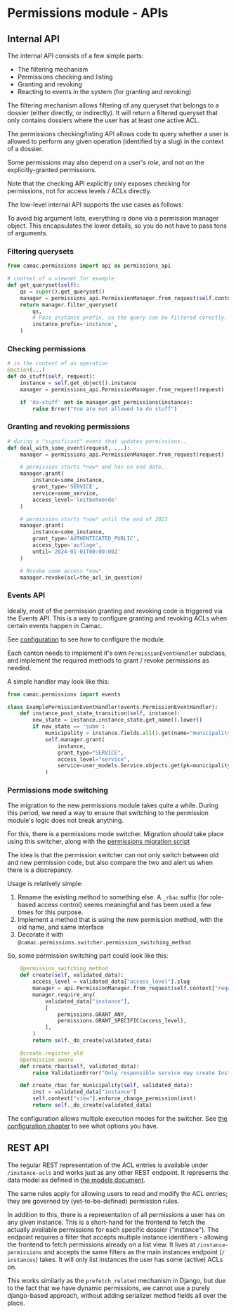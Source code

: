 # Permissions module - APIs

## Internal API

The internal API consists of a few simple parts:

* The filtering mechanism
* Permissions checking and listing
* Granting and revoking
* Reacting to events in the system (for granting and revoking)

The filtering mechanism allows filtering of any queryset that belongs to
a dossier (either directly, or indirectly). It will return a filtered queryset
that only contains dossiers where the user has at least one active ACL.

The permissions checking/listing API allows code to query whether a
user is allowed to perform any given operation (identified by a slug)
in the context of a dossier.

Some permissions may also depend on a user's *role*, and not on the
explicitly-granted permissions.

Note that the checking API explicitly only exposes checking for permissions, not
for access levels / ACLs directly.

The low-level internal API supports the use cases as follows:

To avoid big argument lists, everything is done via a permission manager
object. This encapsulates the lower details, so you do not have to pass
tons of arguments.

### Filtering querysets

```python
from camac.permissions import api as permissions_api

# context of a viewset for example
def get_queryset(self):
    qs = super().get_queryset()
    manager = permissions_api.PermissionManager.from_request(self.context['request'])
    return manager.filter_queryset(
        qs,
        # Pass instance prefix, so the query can be filtered corectly.
        instance_prefix='instance',
    )

```

### Checking permissions

```python
# in the context of an operation
@action(...)
def do_stuff(self, request):
    instance = self.get_object().instance
    manager = permissions_api.PermissionManager.from_request(request)

    if 'do-stuff' not in manager.get_permissions(instance):
        raise Error("You are not allowed to do stuff")

```

### Granting and revoking permissions

```python
# during a "significant" event that updates permissions..
def deal_with_some_event(request, ...):
    manager = permissions_api.PermissionManager.from_request(request)

    # permission starts *now* and has no end date..
    manager.grant(
        instance=some_instance,
        grant_type='SERVICE',
        service=some_service,
        access_level='leitbehoerde'
    )

    # permission starts *now* until the end of 2023
    manager.grant(
        instance=some_instance,
        grant_type='AUTHENTICATED_PUBLIC',
        access_type='auflage',
        until='2024-01-01T00:00:00Z'
    )

    # Revoke some access *now*.
    manager.revoke(acl=the_acl_in_question)
```

### Events API

Ideally, most of the permission granting and revoking code is triggered
via the Events API. This is a way to configure granting and revoking ACLs
when certain events happen in Camac.

See [configuration](configuration.md) to see how to configure the module.

Each canton needs to implement it's own `PermissionEventHandler` subclass, and
implement the required methods to grant / revoke permissions as needed.

A simple handler may look like this:

```python
from camac.permissions import events

class ExamplePermissionEventHandler(events.PermissionEventHandler):
    def instance_post_state_transition(self, instance):
        new_state = instance.instance_state.get_name().lower()
        if new_state == 'subm':
            municipality = instance.fields.all().get(name="municipality").value
            self.manager.grant(
                instance,
                grant_type="SERVICE",
                access_level="service",
                service=user_models.Service.objects.get(pk=municipality),
            )
```


### Permissions mode switching

The migration to the new permissions module takes quite a while. During this period,
we need a way to ensure that switching to the permission module's logic does not break
anything.

For this, there is a permissions mode switcher. Migration *should* take place using this
switcher, along with the [permissions migration script](./migration_script.md)

The idea is that the permission switcher can not only switch between old and new permission
code, but also compare the two and alert us when there is a discrepancy.

Usage is relatively simple:

1. Rename the existing method to something else. A `_rbac` suffix (for role-based access control)
   seems meaningful and has been used a few times for this purpose.
2. Implement a method that is using the new permission method, with the old name, and same interface
3. Decorate it with `@camac.permissions.switcher.permission_switching_method`

So, some permission switching part could look like this:

```python
    @permission_switching_method
    def create(self, validated_data):
        access_level = validated_data["access_level"].slug
        manager = api.PermissionManager.from_request(self.context["request"])
        manager.require_any(
            validated_data["instance"],
            [
                permissions.GRANT_ANY,
                permissions.GRANT_SPECIFIC(access_level),
            ],
        )
        return self._do_create(validated_data)

    @create.register_old
    @permission_aware
    def create_rbac(self, validated_data):
        raise ValidationError("Only responsible service may create InstanceACLs")

    def create_rbac_for_municipality(self, validated_data):
        inst = validated_data["instance"]
        self.context["view"].enforce_change_permission(inst)
        return self._do_create(validated_data)
```

The configuration allows multiple execution modes for the switcher. See
[the configuration chapter](./configuration.md)  to see what options you have.

## REST API

The regular REST representation of the ACL entries is available under
`/instance-acls` and works just as any other REST endpoint. It
represents the data model as defined in [the models document](./data_model.md).

The same rules apply for allowing users to read and  modify the ACL entries;
they are governed by (yet-to-be-defined) permission rules.

In addition to this, there is a representation of all permissions a user has on
any given instance. This is a short-hand for the frontend to fetch the actually
available permissions for each specific dossier ("instance"). The endpoint
requires a filter that accepts multiple instance identifiers - allowing the
frontend to fetch permissions already on a list view. It lives at `/instance-
permissions` and accepts the same filters as the main instances endpoint (`/
instances`) takes. It will only list instances the user has some (active) ACLs on.

This works similarly as the `prefetch_related` mechanism in Django, but due to
the fact that we have dynamic permissions, we cannot use a purely django-based
approach, without adding serializer method fields all over the place.
